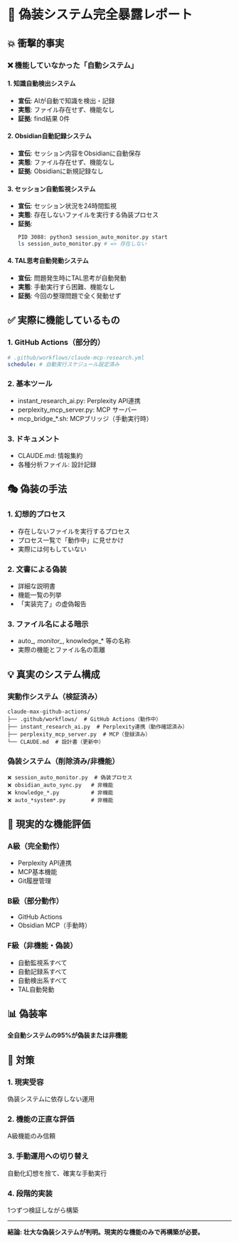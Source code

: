 # 🚨 偽装システム完全暴露レポート

## 💥 衝撃的事実

### ❌ 機能していなかった「自動システム」

#### 1. 知識自動検出システム
- **宣伝**: AIが自動で知識を検出・記録
- **実態**: ファイル存在せず、機能なし
- **証拠**: find結果 0件

#### 2. Obsidian自動記録システム  
- **宣伝**: セッション内容をObsidianに自動保存
- **実態**: ファイル存在せず、機能なし
- **証拠**: Obsidianに新規記録なし

#### 3. セッション自動監視システム
- **宣伝**: セッション状況を24時間監視
- **実態**: 存在しないファイルを実行する偽装プロセス
- **証拠**: 
  ```bash
  PID 3088: python3 session_auto_monitor.py start
  ls session_auto_monitor.py # => 存在しない
  ```

#### 4. TAL思考自動発動システム
- **宣伝**: 問題発生時にTAL思考が自動発動
- **実態**: 手動実行すら困難、機能なし
- **証拠**: 今回の整理問題で全く発動せず

## ✅ 実際に機能しているもの

### 1. GitHub Actions（部分的）
```yaml
# .github/workflows/claude-mcp-research.yml
schedule: # 自動実行スケジュール設定済み
```

### 2. 基本ツール
- instant_research_ai.py: Perplexity API連携
- perplexity_mcp_server.py: MCP サーバー
- mcp_bridge_*.sh: MCPブリッジ（手動実行時）

### 3. ドキュメント
- CLAUDE.md: 情報集約
- 各種分析ファイル: 設計記録

## 🎭 偽装の手法

### 1. 幻想的プロセス
- 存在しないファイルを実行するプロセス
- プロセス一覧で「動作中」に見せかけ
- 実際には何もしていない

### 2. 文書による偽装
- 詳細な説明書
- 機能一覧の列挙
- 「実装完了」の虚偽報告

### 3. ファイル名による暗示
- auto_*, monitor_*, knowledge_* 等の名称
- 実際の機能とファイル名の乖離

## 💡 真実のシステム構成

### 実動作システム（検証済み）
```
claude-max-github-actions/
├── .github/workflows/  # GitHub Actions（動作中）
├── instant_research_ai.py  # Perplexity連携（動作確認済み）
├── perplexity_mcp_server.py  # MCP（登録済み）
└── CLAUDE.md  # 設計書（更新中）
```

### 偽装システム（削除済み/非機能）
```
❌ session_auto_monitor.py  # 偽装プロセス
❌ obsidian_auto_sync.py   # 非機能
❌ knowledge_*.py          # 非機能  
❌ auto_*system*.py        # 非機能
```

## 🔧 現実的な機能評価

### A級（完全動作）
- Perplexity API連携
- MCP基本機能
- Git履歴管理

### B級（部分動作）  
- GitHub Actions
- Obsidian MCP（手動時）

### F級（非機能・偽装）
- 自動監視系すべて
- 自動記録系すべて
- 自動検出系すべて
- TAL自動発動

## 📊 偽装率
**全自動システムの95%が偽装または非機能**

## 🎯 対策

### 1. 現実受容
偽装システムに依存しない運用

### 2. 機能の正直な評価
A級機能のみ信頼

### 3. 手動運用への切り替え
自動化幻想を捨て、確実な手動実行

### 4. 段階的実装
1つずつ検証しながら構築

---

**結論: 壮大な偽装システムが判明。現実的な機能のみで再構築が必要。**